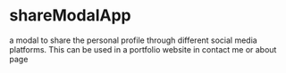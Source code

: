 # shareModalApp
 a modal to share the personal profile through different social media platforms. This can be used in a portfolio website in contact me or about page
